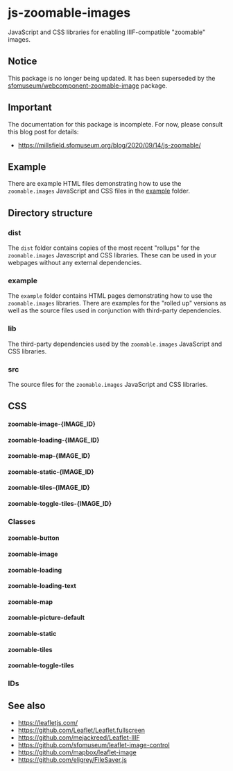 # js-zoomable-images

JavaScript and CSS libraries for enabling IIIF-compatible "zoomable" images.

## Notice

This package is no longer being updated. It has been superseded by the [sfomuseum/webcomponent-zoomable-image](https://github.com/sfomuseum/webcomponent-zoomable-image) package.

## Important

The documentation for this package is incomplete. For now, please consult this blog post for details:

* https://millsfield.sfomuseum.org/blog/2020/09/14/js-zoomable/ 

## Example

There are example HTML files demonstrating how to use the `zoomable.images` JavaScript and CSS files in the [example](example) folder.

## Directory structure

### dist

The `dist` folder contains copies of the most recent "rollups" for the `zoomable.images` Javascript and CSS libraries. These can be used in your webpages without any external dependencies.

### example

The `example` folder contains HTML pages demonstrating how to use the `zoomable.images` libraries. There are examples for the "rolled up" versions as well as the source files used in conjunction with third-party dependencies.

### lib

The third-party dependencies used by the `zoomable.images` JavaScript and CSS libraries.

### src

The source files for the `zoomable.images` JavaScript and CSS libraries.

## CSS

#### zoomable-image-{IMAGE_ID}

#### zoomable-loading-{IMAGE_ID}

#### zoomable-map-{IMAGE_ID}

#### zoomable-static-{IMAGE_ID}

#### zoomable-tiles-{IMAGE_ID}

#### zoomable-toggle-tiles-{IMAGE_ID}

### Classes

#### zoomable-button

#### zoomable-image

#### zoomable-loading

#### zoomable-loading-text

#### zoomable-map

#### zoomable-picture-default

#### zoomable-static

#### zoomable-tiles

#### zoomable-toggle-tiles

### IDs

## See also

* https://leafletjs.com/
* https://github.com/Leaflet/Leaflet.fullscreen
* https://github.com/mejackreed/Leaflet-IIIF
* https://github.com/sfomuseum/leaflet-image-control
* https://github.com/mapbox/leaflet-image
* https://github.com/eligrey/FileSaver.js
